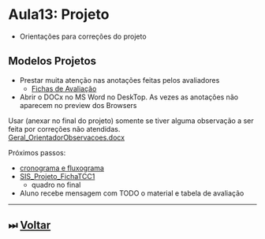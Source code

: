 # Aula13: Projeto

- Orientações para correções do projeto  

## Modelos Projetos

- Prestar muita atenção nas anotações feitas pelos avaliadores  
  - [Fichas de Avaliação](./aula04Anotacoes.md#fichas-de-avaliação "Fichas de Avaliação")  
- Abrir o DOCx no MS Word no DeskTop. As vezes as anotações não aparecem no preview dos Browsers  

Usar (anexar no final do projeto) somente se tiver alguma observação a ser feita por correções não atendidas.  
[Geral_OrientadorObservacoes.docx](../Material/Geral_OrientadorObservacoes.docx "Geral_OrientadorObservacoes.docx")  

Próximos passos:

- [cronograma e fluxograma](../Cronogramas/README.md)  
- [SIS_Projeto_FichaTCC1](../Consulta/Fichas/SIS_Projeto_FichaTCC1.docx)  
  - quadro no final  
- Aluno recebe mensagem com TODO o material e tabela de avaliação  

----------

## ⏭ [Voltar](../README.md "Voltar")  

<!--
TODO: arrumar as fontes bibliográficas  
## Principais Referências Bibliográficas​
-->